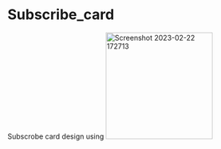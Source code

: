 # Subscribe_card
 Subscrobe card design using
<img width="214" alt="Screenshot 2023-02-22 172713" src="https://user-images.githubusercontent.com/92816807/220614321-400720a8-bbd7-4494-b748-7c8af33315b7.png">

